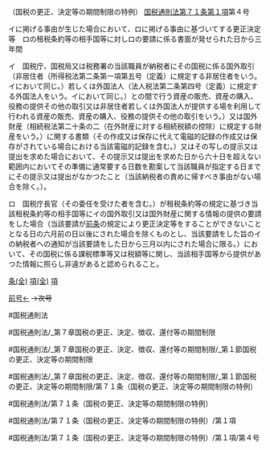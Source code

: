 （国税の更正、決定等の期間制限の特例）
[国税通則法第７１条第１項](国税通則法＿＿＿＿＿第７１条第１項)第４号

イに掲げる事由が生じた場合において、ロに掲げる事由に基づいてする更正決定等　ロの租税条約等の相手国等に対しロの要請に係る書面が発せられた日から三年間

イ　国税庁、国税局又は税務署の当該職員が納税者にその国税に係る国外取引（非居住者（所得税法第二条第一項第五号（定義）に規定する非居住者をいう。イにおいて同じ。）若しくは外国法人（法人税法第二条第四号（定義）に規定する外国法人をいう。イにおいて同じ。）との間で行う資産の販売、資産の購入、役務の提供その他の取引又は非居住者若しくは外国法人が提供する場を利用して行われる資産の販売、資産の購入、役務の提供その他の取引をいう。）又は国外財産（相続税法第二十条の二（在外財産に対する相続税額の控除）に規定する財産をいう。）に関する書類（その作成又は保存に代えて電磁的記録の作成又は保存がされている場合における当該電磁的記録を含む。）又はその写しの提示又は提出を求めた場合において、その提示又は提出を求めた日から六十日を超えない範囲内においてその準備に通常要する日数を勘案して当該職員が指定する日までにその提示又は提出がなかつたこと（当該納税者の責めに帰すべき事由がない場合を除く。）。

ロ　国税庁長官（その委任を受けた者を含む。）が租税条約等の規定に基づき当該租税条約等の相手国等にイの国外取引又は国外財産に関する情報の提供の要請をした場合（当該要請が[前条](国税通則法＿＿＿＿＿第７０条第１項)の規定により更正決定等をすることができないこととなる日の六月前の日以後にされた場合を除くものとし、当該要請をした旨のイの納税者への通知が当該要請をした日から三月以内にされた場合に限る。）において、その国税に係る課税標準等又は税額等に関し、当該相手国等から提供があつた情報に照らし非違があると認められること。

[条(全)](国税通則法＿＿＿＿＿第７１条_.md)    [項(全)](国税通則法＿＿＿＿＿第７１条第１項_.md)    [項](国税通則法＿＿＿＿＿第７１条第１項.md)

[前号←](国税通則法＿＿＿＿＿第７１条第１項第３号.md)  ~~→次号~~

#国税通則法

#国税通則法/_第７章国税の更正、決定、徴収、還付等の期間制限

#国税通則法/_第７章国税の更正、決定、徴収、還付等の期間制限/_第１節国税の更正、決定等の期間制限

#国税通則法/_第７章国税の更正、決定、徴収、還付等の期間制限/_第１節国税の更正、決定等の期間制限/第７１条（国税の更正、決定等の期間制限の特例）

#国税通則法/第７１条（国税の更正、決定等の期間制限の特例）

#国税通則法/第７１条（国税の更正、決定等の期間制限の特例）/第１項

#国税通則法/第７１条（国税の更正、決定等の期間制限の特例）/第１項/第４号

